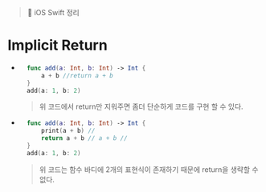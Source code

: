 > 📝 iOS Swift 정리
  
# Implicit Return

- ```swift
    func add(a: Int, b: Int) -> Int {
        a + b //return a + b 
    }
    add(a: 1, b: 2)
    ```
    > 위 코드에서 return만 지워주면 좀더 단순하게 코드를 구현 할 수 있다.


- ```swift
    func add(a: Int, b: Int) -> Int {
        print(a + b) //
        return a + b // a + b //
    }
    add(a: 1, b: 2)
    ```
    > 위 코드는 함수 바디에 2개의 표현식이 존재하기 때문에 return을 생략할 수 없다.
